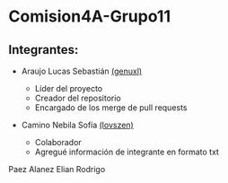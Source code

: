 # Comision4A-Grupo11

## Integrantes:
- Araujo Lucas Sebastián [(genuxl)](https://github.com/genuxl)
  - Líder del proyecto
  - Creador del repositorio
  - Encargado de los merge de pull requests

- Camino Nebila Sofía [(lovszen)](https://github.com/lovszen)
  - Colaborador
  - Agregué información de integrante en formato txt


Paez Alanez Elian Rodrigo
